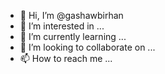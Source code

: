 - 👋 Hi, I’m @gashawbirhan
- 👀 I’m interested in ...
- 🌱 I’m currently learning ...
- 💞️ I’m looking to collaborate on ...
- 📫 How to reach me ...

<!---
gashawbirhan/gashawbirhan is a ✨ special ✨ repository because its `README.md` (this file) appears on your GitHub profile.
You can click the Preview link to take a look at your changes.
--->
